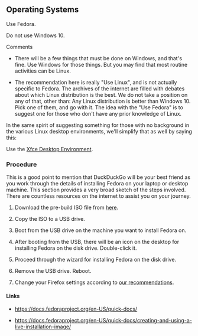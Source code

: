 ## Operating Systems

Use Fedora.

Do not use Windows 10.

Comments

* There will be a few things that must be done on Windows, and that's fine.  Use Windows for those things.  But you may find that most routine activities can be Linux.

* The recommendation here is really "Use Linux", and is not actually specific to Fedora.  The archives of the internet are filled with debates about which Linux distribution is the best.  We do not take a position on any of that, other than:  Any Linux distribution is better than Windows 10.  Pick one of them, and go with it.  The idea with the "Use Fedora" is to suggest one for those who don't have any prior knowledge of Linux.

In the same spirit of suggesting something for those with no background in the various Linux desktop environments, we'll simplify that as well by saying this:

Use the [Xfce Desktop Environment](https://en.wikipedia.org/wiki/Xfce).

### Procedure

This is a good point to mention that DuckDuckGo will be your best friend as you work through the details of installing Fedora on your laptop or desktop machine.  This section provides a very broad sketch of the steps involved.  There are countless resources on the internet to assist you on your journey.

1. Download the pre-build ISO file from [here](https://spins.fedoraproject.org/en/xfce/).

2. Copy the ISO to a USB drive.

3. Boot from the USB drive on the machine you want to install Fedora on.

4. After booting from the USB, there will be an icon on the desktop for installing Fedora on the disk drive.  Double-click it.

5. Proceed through the wizard for installing Fedora on the disk drive.

6. Remove the USB drive.  Reboot.

7. Change your Firefox settings according to [our recommendations](browser.md).

#### Links

* https://docs.fedoraproject.org/en-US/quick-docs/

* https://docs.fedoraproject.org/en-US/quick-docs/creating-and-using-a-live-installation-image/
